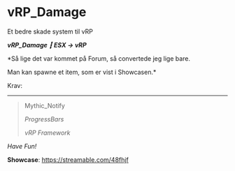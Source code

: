 # vRP_Damage
Et bedre skade system til vRP

***vRP_Damage ┇ ESX -> vRP***

*Så lige det var kommet på Forum, så convertede jeg lige bare.

Man kan spawne et item, som er vist i Showcasen.*


Krav:
***
> Mythic_Notify
> 
> *ProgressBars*
> 
> *vRP Framework*

*Have Fun!*

**Showcase**: https://streamable.com/48fhjf
